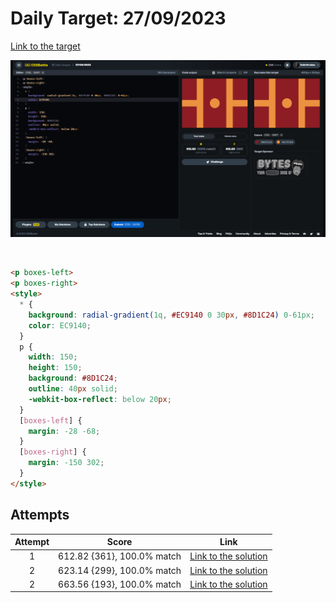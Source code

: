 # Daily Target: 27/09/2023

[Link to the target](https://cssbattle.dev/play/CAI0seMLOXZmAEOKTj3o)

![img](../images/target-solution/daily-target_2023-09-27.png)

<br>

```html
<p boxes-left>
<p boxes-right>
<style>
  * {
    background: radial-gradient(1q, #EC9140 0 30px, #8D1C24) 0-61px;
    color: EC9140;
  }
  p {
    width: 150;
    height: 150;
    background: #8D1C24;
    outline: 40px solid;
    -webkit-box-reflect: below 20px;
  }
  [boxes-left] {
    margin: -28 -68;
  }
  [boxes-right] {
    margin: -150 302;
  }
</style>
```

## Attempts
| Attempt | Score | Link |
|:-:|:-:|:-:|
| 1 | 612.82 {361}, 100.0% match | [Link to the solution](../html/daily-target_2023-09-27_attempt-01.html) |
| 2 | 623.14 {299}, 100.0% match | [Link to the solution](../html/daily-target_2023-09-27_attempt-02.html) |
| 2 | 663.56 {193}, 100.0% match | [Link to the solution](../html/daily-target_2023-09-27_attempt-03.html) |